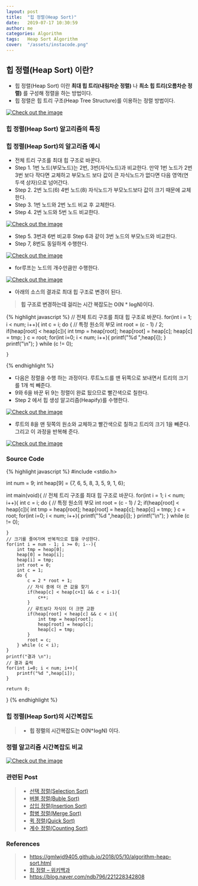 ```yaml
---
layout: post
title:  "힙 정렬(Heap Sort)"
date:   2019-07-17 10:30:59
author: me
categories: Algorithm
tags:	Heap Sort Algorithm
cover:  "/assets/instacode.png"
---
```


## 힙 정렬(Heap Sort) 이란?
* 힙 정렬(Heap Sort) 이란 __최대 힙 트리(내림차순 정렬)__ 나 __최소 힙 트리(오름차순 정렬)__ 를 구성해 정렬을 하는 방법이다.
* 힙 정렬은 힙 트리 구조(Heap Tree Structure)를 이용하는 정렬 방법이다.


<a href="/assets/images/algorithm/sort/maxminheap.JPG" data-lightbox="falcon9-large" data-title="Check out the image">
  <img src="/assets/images/algorithm/sort/maxminheap.JPG" title="Check out the image">
</a>



### 힙 정렬(Heap Sort) 알고리즘의 특징



### 힙 정렬(Heap Sort)의 알고리즘 예시
* 전체 트리 구조를 최대 힙 구조로 바꾼다.
* Step 1. 1번 노드(부모노드)는 2번, 3번(자식노드)과 비교한다. 만약 1번 노드가 2번 3번 보다 작다면 교체하고 부모노드 보다 값이 큰 자식노드가 없다면 다음 영역(연두색 상자)으로 넘어간다.
* Step 2. 2번 노드(6) 4번 노드(8) 자식노드가 부모노드보다 값이 크기 때문에 교체한다. 
* Step 3. 1번 노드와 2번 노드 비교 후 교체한다.
* Step 4. 2번 노드와 5번 노드 비교한다.
<a href="/assets/images/algorithm/sort/heapsort1.JPG" data-lightbox="falcon9-large" data-title="Check out the image">
  <img src="/assets/images/algorithm/sort/heapsort1.JPG" title="Check out the image">
</a>

* Step 5. 3번과 6번 비교후 Step 6과 같이 3번 노드의 부모노드와 비교한다.
* Step 7, 8번도 동일하게 수행한다.
<a href="/assets/images/algorithm/sort/heapsort2.JPG" data-lightbox="falcon9-large" data-title="Check out the image">
  <img src="/assets/images/algorithm/sort/heapsort2.JPG" title="Check out the image">
</a>

* for루프는 노드의 개수만큼만 수행한다.
<a href="/assets/images/algorithm/sort/heapsort3.JPG" data-lightbox="falcon9-large" data-title="Check out the image">
  <img src="/assets/images/algorithm/sort/heapsort3.JPG" title="Check out the image">
</a>

* 아래의 소스의 결과로 최대 힙 구조로 변경이 된다. 
>
> __힙 구조로 변경하는데 걸리는 시간 복잡도는 O(N * logN)이다.__
> 
{% highlight javascript %}
// 전체 트리 구조를 최대 힙 구조로 바꾼다. 
	for(int i = 1; i < num; i++){
		int c = i;
		do {
			// 특정 원소의 부모 
			int root = (c - 1) / 2;
			if(heap[root] < heap[c]){
				int tmp = heap[root];
				heap[root] = heap[c];
				heap[c] = tmp;
			}
			c = root;
			for(int i=0; i < num; i++){
				printf("%d ",heap[i]);
			}
			printf("\n");
		} while (c != 0);
		
	}
{% endhighlight %}

* 다음은 정렬을 수행 하는 과정이다. 루트노드를 맨 뒤쪽으로 보내면서 트리의 크기를 1개 씩 빼준다.
* 9와 6을 바꾼 뒤 9는 정렬이 완료 됬으므로 빨간색으로 칠한다.
* Step 2 에서 힙 생성 알고리즘(Heapify)를 수행한다. 
<a href="/assets/images/algorithm/sort/heapify1.JPG" data-lightbox="falcon9-large" data-title="Check out the image">
  <img src="/assets/images/algorithm/sort/heapify1.JPG" title="Check out the image">
</a>

* 루트의 8을 맨 뒷쪽의 원소와 교체하고 빨간색으로 칠하고 트리의 크기 1을 빼준다. 그리고 이 과정을 반복해 준다.
<a href="/assets/images/algorithm/sort/heapify2.JPG" data-lightbox="falcon9-large" data-title="Check out the image">
  <img src="/assets/images/algorithm/sort/heapify2.JPG" title="Check out the image">
</a>


### Source Code

{% highlight javascript %}
#include <stdio.h>

int num = 9;
int heap[9] = {7, 6, 5, 8, 3, 5, 9, 1, 6};

int main(void){
	// 전체 트리 구조를 최대 힙 구조로 바꾼다. 
	for(int i = 1; i < num; i++){
		int c = i;
		do {
			// 특정 원소의 부모 
			int root = (c - 1) / 2;
			if(heap[root] < heap[c]){
				int tmp = heap[root];
				heap[root] = heap[c];
				heap[c] = tmp;
			}
			c = root;
			for(int i=0; i < num; i++){
				printf("%d ",heap[i]);
			}
			printf("\n");
		} while (c != 0);
		
	}
	// 크기를 줄여가며 반복적으로 힙을 구성한다.
	for(int i = num - 1; i >= 0; i--){
		int tmp = heap[0];
		heap[0] = heap[i];
		heap[i] = tmp;
		int root = 0;
		int c = 1;
		do {
			c = 2 * root + 1;
			// 자식 중에 더 큰 값을 찾기
			if(heap[c] < heap[c+1] && c < i-1){
				c++;
			}
			// 루트보다 자식이 더 크면 교환 
			if(heap[root] < heap[c] && c < i){
				int tmp = heap[root];
				heap[root] = heap[c];
				heap[c] = tmp;
			}
			root = c;
		} while (c < i);
	} 
	printf("결과 \n");
	// 결과 출력 
	for(int i=0; i < num; i++){
		printf("%d ",heap[i]);
	}
	
	return 0;
}
{% endhighlight %}


### 힙 정렬(Heap Sort)의 시간복잡도
>
> * __힙 정렬의 시간복잡도는 O(N*logN) 이다.__
>


### 정렬 알고리즘 시간복잡도 비교

<a href="/assets/images/algorithm/sort/sorting_bigo_comp.JPG" data-lightbox="falcon9-large" data-title="Check out the image">
  <img src="/assets/images/algorithm/sort/sorting_bigo_comp.JPG" title="Check out the image">
</a>


### 관련된 Post
> * <a href="https://doorisopen.github.io/algorithm/2019/07/09/selectionsort.html">선택 정렬(Selection Sort)<a>
> * <a href="https://doorisopen.github.io/algorithm/2019/07/10/bubblesort.html">버블 정렬(Buble Sort)<a>
> * <a href="https://doorisopen.github.io/algorithm/2019/07/10/insertionsort.html">삽입 정렬(Insertion Sort)<a>
> * <a href="https://doorisopen.github.io/algorithm/2019/07/10/mergesort.html">합병 정렬(Merge Sort)<a>
> * <a href="https://doorisopen.github.io/algorithm/2019/07/10/quicksort.html">퀵 정렬(Quick Sort)<a>
> * <a href="https://doorisopen.github.io/algorithm/2019/07/17/countingsort.html">계수 정렬(Counting Sort)<a>


### References
> * <a href="https://gmlwjd9405.github.io/2018/05/10/algorithm-heap-sort.html">https://gmlwjd9405.github.io/2018/05/10/algorithm-heap-sort.html<a>
> * <a href="https://ko.wikipedia.org/wiki/%ED%9E%99_%EC%A0%95%EB%A0%AC">힙 정렬 – 위키백과<a>
> * <a href="https://blog.naver.com/ndb796/221228342808">https://blog.naver.com/ndb796/221228342808<a>